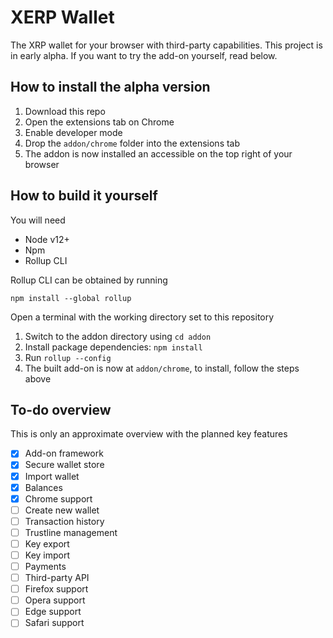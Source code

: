 # XERP Wallet
The XRP wallet for your browser with third-party capabilities. This project is in early alpha. If you want to try the add-on yourself, read below.

## How to install the alpha version

 1. Download this repo
 2. Open the extensions tab on Chrome
 3. Enable developer mode
 4. Drop the `addon/chrome` folder into the extensions tab
 5. The addon is now installed an accessible on the top right of your browser

## How to build it yourself
You will need

 - Node v12+
 - Npm
 - Rollup CLI

Rollup CLI can be obtained by running
```
npm install --global rollup
```
Open a terminal with the working directory set to this repository

 1. Switch to the addon directory using `cd addon`
 2. Install package dependencies: `npm install`
 3. Run `rollup --config`
 4. The built add-on is now at `addon/chrome`, to install, follow the steps above
## To-do overview
This is only an approximate overview with the planned key features
 - [x] Add-on framework
 - [x] Secure wallet store
 - [x] Import wallet
 - [x] Balances
 - [x] Chrome support
 - [ ] Create new wallet
 - [ ] Transaction history
 - [ ] Trustline management
 - [ ] Key export
 - [ ] Key import
 - [ ] Payments
 - [ ] Third-party API
 - [ ] Firefox support
 - [ ] Opera support
 - [ ] Edge support
 - [ ] Safari support
